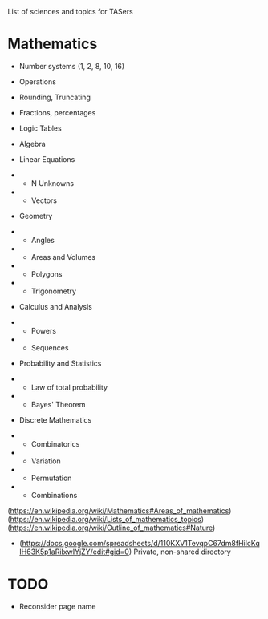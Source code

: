 List of sciences and topics for TASers

# Mathematics

- Number systems (1, 2, 8, 10, 16)
- Operations
- Rounding, Truncating
- Fractions, percentages
- Logic Tables
- Algebra
- Linear Equations
- - N Unknowns
- - Vectors

- Geometry
- - Angles
- - Areas and Volumes
- - Polygons
- - Trigonometry

- Calculus and Analysis
- - Powers
- - Sequences

- Probability and Statistics
- - Law of total probability
- - Bayes' Theorem

- Discrete Mathematics
- - Combinatorics
- - Variation
- - Permutation
- - Combinations

(https://en.wikipedia.org/wiki/Mathematics#Areas_of_mathematics)
(https://en.wikipedia.org/wiki/Lists_of_mathematics_topics)
(https://en.wikipedia.org/wiki/Outline_of_mathematics#Nature)

- (https://docs.google.com/spreadsheets/d/110KXV1TevqpC67dm8fHilcKqIH63K5p1aRiIxwIYjZY/edit#gid=0) Private, non-shared directory

# TODO
- Reconsider page name